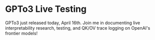 # GPTo3 Live Testing
GPTo3 just released today, April 16th. Join me in documenting live interpretability research, testing, and QK/OV trace logging on OpenAI's frontier models!
